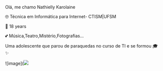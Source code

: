 Olá, me chamo  Nathielly Karolaine 

🤓 Técnica em Informática para Internet- CTISM|UFSM

🌸 18  years

💕 Música,Teatro,Mistério,Fotografias...

 Uma adolescente que  parou de paraquedas no curso de TI e se formou 🎓✨


![image](<img src="/assets/img/nathy.png">

